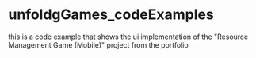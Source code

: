 # unfoldgGames_codeExamples
this is a code example that shows the ui implementation of  the "Resource Management Game (Mobile)" project from the portfolio
